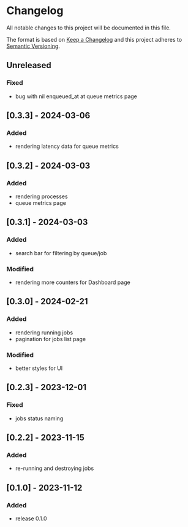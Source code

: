 # Changelog
All notable changes to this project will be documented in this file.

The format is based on [Keep a Changelog](http://keepachangelog.com/en/1.0.0/)
and this project adheres to [Semantic Versioning](http://semver.org/spec/v2.0.0.html).

## Unreleased
### Fixed
- bug with nil enqueued_at at queue metrics page

## [0.3.3] - 2024-03-06
### Added
- rendering latency data for queue metrics

## [0.3.2] - 2024-03-03
### Added
- rendering processes
- queue metrics page

## [0.3.1] - 2024-03-03
### Added
- search bar for filtering by queue/job

### Modified
- rendering more counters for Dashboard page

## [0.3.0] - 2024-02-21
### Added
- rendering running jobs
- pagination for jobs list page

### Modified
- better styles for UI

## [0.2.3] - 2023-12-01
### Fixed
- jobs status naming

## [0.2.2] - 2023-11-15
### Added
- re-running and destroying jobs

## [0.1.0] - 2023-11-12
### Added
- release 0.1.0
